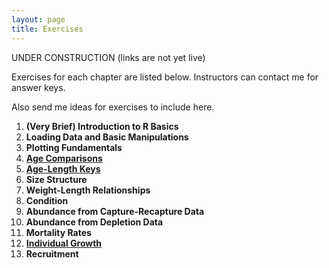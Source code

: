 ```yaml
---
layout: page
title: Exercises
---
```


UNDER CONSTRUCTION (links are not yet live)

Exercises for each chapter are listed below.  Instructors can contact me for answer keys.

Also send me ideas for exercises to include here.

1. **(Very Brief) Introduction to R Basics**
1. **Loading Data and Basic Manipulations**
1. **Plotting Fundamentals**
1. [**Age Comparisons**](.pdf)
1. [**Age-Length Keys**](.pdf)
1. **Size Structure**
1. **Weight-Length Relationships**
1. **Condition**
1. **Abundance from Capture-Recapture Data**
1. **Abundance from Depletion Data**
1. **Mortality Rates**
1. [**Individual Growth**](.pdf)
1. **Recruitment**
